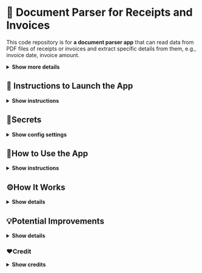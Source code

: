 # 📄 Document Parser for Receipts and Invoices

This code repository is for **a document parser app** that can read data from PDF files of receipts or invoices and extract specific details from them, e.g., invoice date, invoice amount.

<details><summary><b>Show more details</b></summary>

By default, it will extract the following items (if available):
* **DATE**: The date when the invoice was issued,
* **ITEM**: The purchased item listed in the invoice,
* **AMOUNT**: The invoice amount, and
* **VENDOR**: The name of the company that issued the invoice.

You can easily change these parameters either directly on the web app (before uploading documents) or in the source code.
</details>

## 🚀 Instructions to Launch the App

<details><summary><b>Show instructions</b></summary>

Once you make a copy of this codebase on your computer, activate a Python virtual environment using the following command:

`python -m venv .venv --prompt doc-parser`

Once the Python virtual environment is created, activate it and install all dependencies from `requirements.txt`.

`source .venv/bin/activate`

`pip install -r requirements.txt`

Once all dependencies are installed, you can launch the app using the following command:

`streamlit run src/app.py`

In a few seconds the app will be lanuched in your browser. If that doesn't happen automatically, you can copy the URL that's printed in the output.

</details>

## 🔑Secrets

<details><summary><b>Show config settings</b></summary>

This app makes a call to the OpenAI API. You will need to get the API key from [OpenAI] and store it locally in the `.env` file.

<p align='center'>
	<img src='./img/api-key.png', alt='API Keys', width='650'>
</p>

[OpenAI]:      https://openai.com
</details>

## 🤔How to Use the App

<details><summary><b>Show instructions</b></summary>

Once the app is launched in a browser, you will see the following list of default parameters:

<p align='center'>
	<img src='./img/default-elements.png', alt='Default Elements', width='650'>
</p>

These are the elements that the app will try to extract from the uploaded documents. You can change these elements if you would like anything different, e.g. invoice number.

You can then upload PDF documents by either clicking on the **Browse files** button or by draggin and dropping files directly. Please be aware of the size limitation.

<p align='center'>
	<img src='./img/upload-docs.png' alt='Upload Documents', width='650'>
</p>

Once the files are uploaded, you will get results in a few minutes. Here's a sample result from three receipts:

<p align='center'>
	<img src='./img/sample-result.png' alt='Sample Results', width='650'>
</p>

You can download the results as CSV file by clicking on the **Click to Download** button.
</details>

## ⚙️How It Works

<details><summary><b>Show details</b></summary>

Each uploaded PDF document first gets converted into an image (by using `pypdfium2`). This is because it's easier to extract text from images rather than from PDF documents.

Then from these images, each line of raw (and messy!) text is extracted (by using `pytesseract`).

This raw text is then sent to GPT-3.5 via the OpenAI API with the following prompt:

<p align='center'>
	<img src='./img/prompt-template.png' alt='Prompt Template', width='650'>
</p>

Where `content` is all the extracted text and `data_elements` are the default parameters discussed above.

The GPT-3.5 model parses through the text and extracts the requested data elements (as long as they are available). The JSON results are then converted into a pandas dataframe and displayed on the app UI.

Please note that the app uses **gpt-3.5-turbo-0613** from OpenAI.
</details>

## 💡Potential Improvements

<details><summary><b>Show details</b></summary>

Of course, this app is far from perfect. Here are some improvements that can enhance the functionality to utility of this app:

1. Format all dates and dollar amounts so that they are consistent. 
2. Enable the user to make changes to the results that are displayed on the UI before exporting. Currently, the user _can_ make changes to the results but they are not persisted to the exported dataset.
3. Include some error handling. Currently, there are no proper safeguards against invalid files or when the requested elements are not found in the uploaded files.
</details>

### ❤️Credit

<details><summary><b>Show credits</b></summary>

[LLM Chain Documentation](https://python.langchain.com/docs/modules/chains/foundational/llm_chain)

[`pypdfium2` Introduction](https://pypdfium2.readthedocs.io/en/stable/readme.html#usage)

[`pytesseract`s PyPI page](https://pypi.org/project/pytesseract/)

And finally, my **hearfelt thanks** to this wonderful video tutorial by [AIJason](https://youtu.be/v_cfORExneQ?si=A04p7JzF2v9cDaKk).
</details>
